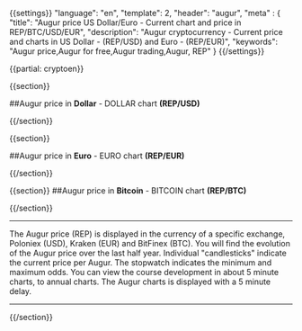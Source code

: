 {{settings}}
  "language": "en",
  "template": 2,
  "header": "augur",
  "meta" : {
    "title": "Augur price US Dollar/Euro - Current chart and price in REP/BTC/USD/EUR",
    "description": "Augur cryptocurrency - Current price and charts in US Dollar - (REP/USD) and Euro - (REP/EUR)",
    "keywords": "Augur price,Augur for free,Augur trading,Augur, REP"
  }
{{/settings}}

{{partial: cryptoen}}

{{section}}



##Augur price in **Dollar** -  DOLLAR chart **(REP/USD)**

<!-- TradingView Widget BEGIN -->
<script type="text/javascript" src="https://d33t3vvu2t2yu5.cloudfront.net/tv.js"></script>
<script type="text/javascript">
new TradingView.widget({
  "width": "100%",
  "height": 400,
  "symbol": "POLONIEX:REPUSD",
  "interval": "D",
  "timezone": "SC/UTC",
  "theme": "White",
  "style": "3",
  "locale": "en",
  "toolbar_bg": "#f1f3f6",
  "allow_symbol_change": true,
  "hideideas": true,
  "show_popup_button": true,
  "popup_width": "1000",
  "popup_height": "650",
});

</script>
<!-- TradingView Widget END -->

{{/section}}

{{section}}

##Augur price in **Euro** - EURO chart **(REP/EUR)**

<!-- TradingView Widget BEGIN -->
<script type="text/javascript">
baseUrl = "https://widgets.cryptocompare.com/";
var scripts = document.getElementsByTagName("script");
var embedder = scripts[ scripts.length - 1 ];
(function (){
var appName = encodeURIComponent(window.location.hostname);
if(appName==""){appName="local";}
var s = document.createElement("script");
s.type = "text/javascript";
s.async = true;
var theUrl = baseUrl+'serve/v3/coin/chart?fsym=REP&tsyms=EUR,';
s.src = theUrl + ( theUrl.indexOf("?") >= 0 ? "&" : "?") + "app=" + appName;
embedder.parentNode.appendChild(s);
})();
</script>
<!-- TradingView Widget END -->


{{/section}}


{{section}}
##Augur price in **Bitcoin** - BITCOIN chart  **(REP/BTC)**

<!-- TradingView Widget BEGIN -->
<script type="text/javascript" src="https://d33t3vvu2t2yu5.cloudfront.net/tv.js"></script>
<script type="text/javascript">
new TradingView.widget({
  "width": "100%",
  "height": 400,
  "symbol": "POLONIEX:REPBTC",
  "interval": "30",
  "timezone": "SC/UTC",
  "theme": "White",
  "style": "3",
  "locale": "en",
  "toolbar_bg": "#f1f3f6",
  "allow_symbol_change": true,
  "hideideas": true,
  "show_popup_button": true,
  "popup_width": "1000",
  "popup_height": "650",
});

</script>
<!-- TradingView Widget END -->

{{/section}}
- - -
The Augur price (REP) is displayed in the currency of a specific exchange, Poloniex (USD),  Kraken (EUR) and BitFinex (BTC). You will find the evolution of the Augur price over the last half year. Individual "candlesticks" indicate the current price per Augur. The stopwatch indicates the minimum and maximum odds. You can view the course development in about 5 minute charts, to annual charts. The Augur charts is displayed with a 5 minute delay.
- - -



{{/section}}


